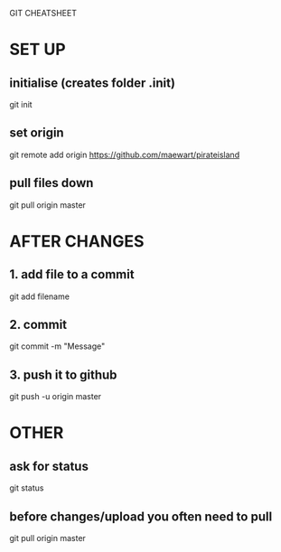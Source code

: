 GIT CHEATSHEET

# SET UP
## initialise (creates folder .init)
git init

## set origin
git remote add origin https://github.com/maewart/pirateisland

## pull files down
git pull origin master




# AFTER CHANGES
## 1. add file to a commit
git add filename

## 2. commit
git commit -m "Message"

## 3. push it to github
git push -u origin master



# OTHER 
## ask for status
git status

## before changes/upload you often need to pull
git pull origin master
